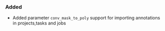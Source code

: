 ### Added

- Added parameter `conv_mask_to_poly` support for importing annotations in projects,tasks and jobs
